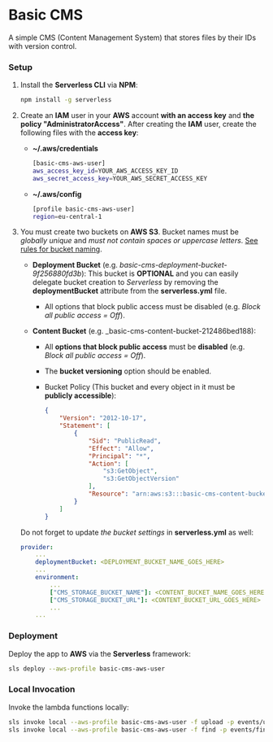 # Basic CMS

A simple CMS (Content Management System) that stores files by their IDs with version control.

### Setup

1) Install the **Serverless CLI** via **NPM**:

    ```bash
    npm install -g serverless
    ```

2) Create an **IAM** user in your **AWS** account **with an access key** and **the policy "AdministratorAccess"**. After creating the **IAM** user, create the following files with the **access key**:

    - **~/.aws/credentials**
        ```bash
        [basic-cms-aws-user]
        aws_access_key_id=YOUR_AWS_ACCESS_KEY_ID
        aws_secret_access_key=YOUR_AWS_SECRET_ACCESS_KEY
        ```
    
    - **~/.aws/config**
        ```bash
        [profile basic-cms-aws-user]
        region=eu-central-1
        ```

3) You must create two buckets on **AWS S3**. Bucket names must be _globally unique_ and _must not contain spaces or uppercase letters_. [See rules for bucket naming](https://docs.aws.amazon.com/AmazonS3/latest/userguide/bucketnamingrules.html).

    - **Deployment Bucket** (e.g. _basic-cms-deployment-bucket-9f256880fd3b_): This bucket is **OPTIONAL** and you can easily delegate bucket creation to _Serverless_ by removing the **deploymentBucket** attribute from the **serverless.yml** file.

        - All options that block public access must be disabled (e.g. _Block all public access = Off_).

    - **Content Bucket** (e.g. _basic-cms-content-bucket-212486bed188):

        - All **options that block public access** must be **disabled** (e.g. _Block all public access = Off_).
        - The **bucket versioning** option should be enabled.
        - Bucket Policy (This bucket and every object in it must be **publicly accessible**):

            ```json
            {
                "Version": "2012-10-17",
                "Statement": [
                    {
                        "Sid": "PublicRead",
                        "Effect": "Allow",
                        "Principal": "*",
                        "Action": [
                            "s3:GetObject",
                            "s3:GetObjectVersion"
                        ],
                        "Resource": "arn:aws:s3:::basic-cms-content-bucket-212486bed188/*"
                    }
                ]
            }
            ```

    Do not forget to update _the bucket settings_ in **serverless.yml** as well:

    ```yml
    provider:
        ...
        deploymentBucket: <DEPLOYMENT_BUCKET_NAME_GOES_HERE>
        ...
        environment:
            ...
            ["CMS_STORAGE_BUCKET_NAME"]: <CONTENT_BUCKET_NAME_GOES_HERE>
            ["CMS_STORAGE_BUCKET_URL"]: <CONTENT_BUCKET_URL_GOES_HERE>
            ...
        ...
    ```

### Deployment

Deploy the app to **AWS** via the **Serverless** framework:

```bash
sls deploy --aws-profile basic-cms-aws-user
```

### Local Invocation

Invoke the lambda functions locally:

```bash
sls invoke local --aws-profile basic-cms-aws-user -f upload -p events/upload_image.json
sls invoke local --aws-profile basic-cms-aws-user -f find -p events/find_images.json
```

